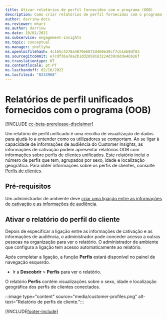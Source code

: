 ```yaml
---
title: Ativar relatórios de perfil fornecidos com o programa (OOB)
description: Como criar relatórios de perfil fornecidos com o programa (OOB) agrupados por sexo, idade e concelho ou região de origem.
author: darrinw-docs
ms.reviewer: mhart
ms.author: darrinw
ms.date: 10/01/2021
ms.subservice: engagement-insights
ms.topic: conceptual
ms.manager: shellyha
ms.openlocfilehash: 4c165c4278a4870e6872d460e20cf7cb1eb8df83
ms.sourcegitcommit: e7cdf36a78a2b1dd2850183224d39c8dde46b26f
ms.translationtype: HT
ms.contentlocale: pt-PT
ms.lasthandoff: 02/16/2022
ms.locfileid: "8233968"
---
```

# <a name="out-of-box-oob-unified-profile-reports"></a>Relatórios de perfil unificados fornecidos com o programa (OOB)

[!INCLUDE [cc-beta-prerelease-disclaimer](includes/cc-beta-prerelease-disclaimer.md)]

Um relatório de perfil unificado é uma recolha de visualização de dados para ajudá-lo a entender como os utilizadores se comportam. Ao se ligar à capacidade de informações de audiência do Customer Insights, as informações de cativação podem apresentar relatórios OOB com informações sobre perfis de clientes unificados. Este relatório inclui o número de perfis que tem, agrupados por sexo, idade e localização geográfica. Para obter informações sobre os perfis de clientes, consulte [Perfis de clientes](../audience-insights/customer-profiles.md).

## <a name="prerequisites"></a>Pré-requisitos

Um administrador de ambiente deve [criar uma ligação entre as informações de cativação e as informações de audiência](integrate-audience-insights-engagement-insights.md).

## <a name="enable-the-customer-profile-report"></a>Ativar o relatório do perfil do cliente

Depois de especificar a ligação entre as informações de cativação e as informações de audiência, o administrador pode conceder acesso a outras pessoas na organização para ver o relatório. O administrador de ambiente que configura a ligação tem acesso automaticamente ao relatório. 

Após completar a ligação, a função **Perfis** estará disponível no painel de navegação esquerdo. 

- Ir a **Descobrir** > **Perfis** para ver o relatório.

O relatório **Perfis** contém visualizações sobre o sexo, idade e localização geográfica dos perfis de clientes conectados.

:::image type="content" source="media/customer-profiles.png" alt-text="Relatório de perfis de cliente.":::

[!INCLUDE[footer-include](../includes/footer-banner.md)]
